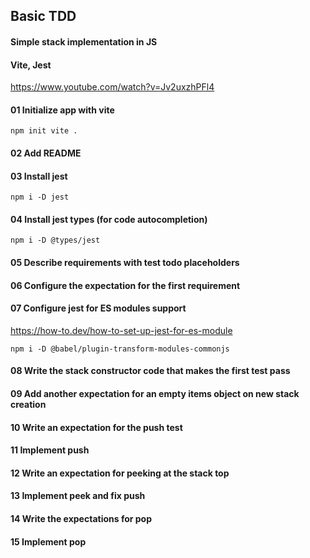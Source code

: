 ## Basic TDD

#### Simple stack implementation in JS

#### Vite, Jest

https://www.youtube.com/watch?v=Jv2uxzhPFl4

#### 01 Initialize app with vite

```
npm init vite .
```

#### 02 Add README

#### 03 Install jest

```
npm i -D jest
```

#### 04 Install jest types (for code autocompletion)

```
npm i -D @types/jest
```

#### 05 Describe requirements with test todo placeholders

#### 06 Configure the expectation for the first requirement

#### 07 Configure jest for ES modules support

https://how-to.dev/how-to-set-up-jest-for-es-module

```
npm i -D @babel/plugin-transform-modules-commonjs
```

#### 08 Write the stack constructor code that makes the first test pass

#### 09 Add another expectation for an empty items object on new stack creation

#### 10 Write an expectation for the push test

#### 11 Implement push

#### 12 Write an expectation for peeking at the stack top

#### 13 Implement peek and fix push

#### 14 Write the expectations for pop

#### 15 Implement pop
